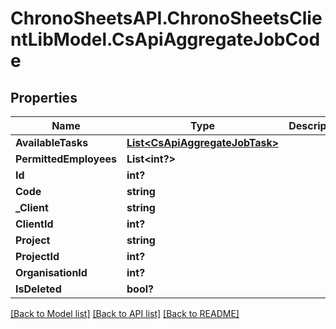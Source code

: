 # ChronoSheetsAPI.ChronoSheetsClientLibModel.CsApiAggregateJobCode
## Properties

Name | Type | Description | Notes
------------ | ------------- | ------------- | -------------
**AvailableTasks** | [**List&lt;CsApiAggregateJobTask&gt;**](CsApiAggregateJobTask.md) |  | [optional] 
**PermittedEmployees** | **List&lt;int?&gt;** |  | [optional] 
**Id** | **int?** |  | [optional] 
**Code** | **string** |  | [optional] 
**_Client** | **string** |  | [optional] 
**ClientId** | **int?** |  | [optional] 
**Project** | **string** |  | [optional] 
**ProjectId** | **int?** |  | [optional] 
**OrganisationId** | **int?** |  | [optional] 
**IsDeleted** | **bool?** |  | [optional] 

[[Back to Model list]](../README.md#documentation-for-models) [[Back to API list]](../README.md#documentation-for-api-endpoints) [[Back to README]](../README.md)

